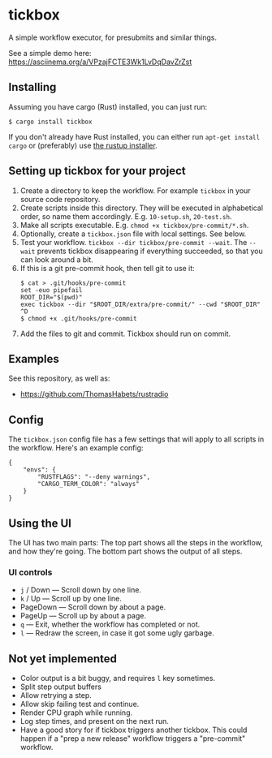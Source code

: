# tickbox

A simple workflow executor, for presubmits and similar things.

See a simple demo here:
https://asciinema.org/a/VPzajFCTE3Wk1LvDqDavZrZst

## Installing

Assuming you have cargo (Rust) installed, you can just run:

```
$ cargo install tickbox
```

If you don't already have Rust installed, you can either run `apt-get install
cargo` or (preferably) use [the rustup installer](https://rustup.rs/).

## Setting up tickbox for your project

1. Create a directory to keep the workflow. For example `tickbox` in your source
   code repository.
2. Create scripts inside this directory. They will be executed in alphabetical
   order, so name them accordingly. E.g. `10-setup.sh`, `20-test.sh`.
4. Make all scripts executable. E.g. `chmod +x tickbox/pre-commit/*.sh`.
5. Optionally, create a `tickbox.json` file with local settings. See below.
6. Test your workflow. `tickbox --dir tickbox/pre-commit --wait`. The
   `--wait` prevents tickbox disappearing if everything succeeded, so that you
   can look around a bit.
7. If this is a git pre-commit hook, then tell git to use it:
   ```
   $ cat > .git/hooks/pre-commit
   set -euo pipefail
   ROOT_DIR="$(pwd)"
   exec tickbox --dir "$ROOT_DIR/extra/pre-commit/" --cwd "$ROOT_DIR"
   ^D
   $ chmod +x .git/hooks/pre-commit
   ```
8. Add the files to git and commit. Tickbox should run on commit.

## Examples

See this repository, as well as:
* https://github.com/ThomasHabets/rustradio

## Config

The `tickbox.json` config file has a few settings that will apply to all scripts
in the workflow. Here's an example config:

```
{
    "envs": {
        "RUSTFLAGS": "--deny warnings",
        "CARGO_TERM_COLOR": "always"
    }
}
```

## Using the UI

The UI has two main parts: The top part shows all the steps in the workflow, and
how they're going. The bottom part shows the output of all steps.

### UI controls

* `j` / Down — Scroll down by one line.
* `k` / Up — Scroll up by one line.
* PageDown — Scroll down by about a page.
* PageUp — Scroll up by about a page.
* `q` — Exit, whether the workflow has completed or not.
* `l` — Redraw the screen, in case it got some ugly garbage.

## Not yet implemented

* Color output is a bit buggy, and requires `l` key sometimes.
* Split step output buffers
* Allow retrying a step.
* Allow skip failing test and continue.
* Render CPU graph while running.
* Log step times, and present on the next run.
* Have a good story for if tickbox triggers another tickbox. This could happen
  if a "prep a new release" workflow triggers a "pre-commit" workflow.
